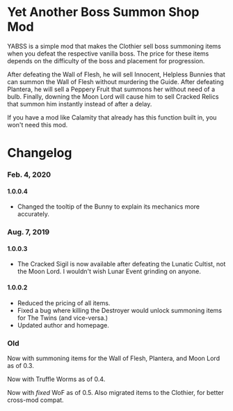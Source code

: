 # Yet Another Boss Summon Shop Mod

YABSS is a simple mod that makes the Clothier sell boss summoning items when you defeat the respective vanilla boss. The price for these items depends on the difficulty of the boss and placement for progression.

After defeating the Wall of Flesh, he will sell Innocent, Helpless Bunnies that can summon the Wall of Flesh without murdering the Guide. After defeating Plantera, he will sell a Peppery Fruit that summons her without need of a bulb. Finally, downing the Moon Lord will cause him to sell Cracked Relics that summon him instantly instead of after a delay.

If you have a mod like Calamity that already has this function built in, you won't need this mod.

# Changelog

### Feb. 4, 2020

#### 1.0.0.4

* Changed the tooltip of the Bunny to explain its mechanics more accurately.

### Aug. 7, 2019

#### 1.0.0.3

* The Cracked Sigil is now available after defeating the Lunatic Cultist, not the Moon Lord. I wouldn't wish Lunar Event grinding on anyone.

#### 1.0.0.2

* Reduced the pricing of all items.
* Fixed a bug where killing the Destroyer would unlock summoning items for The Twins (and vice-versa.)
* Updated author and homepage.

### Old

Now with summoning items for the Wall of Flesh, Plantera, and Moon Lord as of 0.3.

Now with Truffle Worms as of 0.4.

Now with *fixed* WoF as of 0.5. Also migrated items to the Clothier, for better cross-mod compat.